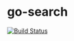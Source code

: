 # go-search
[![Build Status](https://travis-ci.org/rormartin/gosearch.svg?branch=develop)](https://travis-ci.org/rormartin/gosearch)
